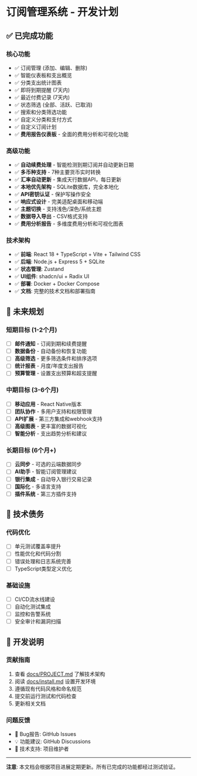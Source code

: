 # 订阅管理系统 - 开发计划

## ✅ 已完成功能

### 核心功能
- ✅ 订阅管理 (添加、编辑、删除)
- ✅ 智能仪表板和支出概览
- ✅ 分类支出统计图表
- ✅ 即将到期提醒 (7天内)
- ✅ 最近付费记录 (7天内)
- ✅ 状态筛选 (全部、活跃、已取消)
- ✅ 搜索和分类筛选功能
- ✅ 自定义分类和支付方式
- ✅ 自定义订阅计划
- ✅ **费用报告仪表板** - 全面的费用分析和可视化功能

### 高级功能
- ✅ **自动续费处理** - 智能检测到期订阅并自动更新日期
- ✅ **多币种支持** - 7种主要货币实时转换
- ✅ **汇率自动更新** - 集成天行数据API，每日更新
- ✅ **本地优先架构** - SQLite数据库，完全本地化
- ✅ **API密钥认证** - 保护写操作安全
- ✅ **响应式设计** - 完美适配桌面和移动端
- ✅ **主题切换** - 支持浅色/深色/系统主题
- ✅ **数据导入导出** - CSV格式支持
- ✅ **费用分析报告** - 多维度费用分析和可视化图表

### 技术架构
- ✅ **前端**: React 18 + TypeScript + Vite + Tailwind CSS
- ✅ **后端**: Node.js + Express 5 + SQLite
- ✅ **状态管理**: Zustand
- ✅ **UI组件**: shadcn/ui + Radix UI
- ✅ **部署**: Docker + Docker Compose
- ✅ **文档**: 完整的技术文档和部署指南

## 🚀 未来规划

### 短期目标 (1-2个月)
- [ ] **邮件通知** - 订阅到期和续费提醒
- [ ] **数据备份** - 自动备份和恢复功能
- [ ] **高级筛选** - 更多筛选条件和排序选项
- [ ] **统计报表** - 月度/年度支出报告
- [ ] **预算管理** - 设置支出预算和超支提醒

### 中期目标 (3-6个月)
- [ ] **移动应用** - React Native版本
- [ ] **团队协作** - 多用户支持和权限管理
- [ ] **API扩展** - 第三方集成和webhook支持
- [ ] **高级图表** - 更丰富的数据可视化
- [ ] **智能分析** - 支出趋势分析和建议

### 长期目标 (6个月+)
- [ ] **云同步** - 可选的云端数据同步
- [ ] **AI助手** - 智能订阅管理建议
- [ ] **银行集成** - 自动导入银行交易记录
- [ ] **国际化** - 多语言支持
- [ ] **插件系统** - 第三方插件支持

## 🔧 技术债务

### 代码优化
- [ ] 单元测试覆盖率提升
- [ ] 性能优化和代码分割
- [ ] 错误处理和日志系统完善
- [ ] TypeScript类型定义优化

### 基础设施
- [ ] CI/CD流水线建设
- [ ] 自动化测试集成
- [ ] 监控和告警系统
- [ ] 安全审计和漏洞扫描

## 📝 开发说明

### 贡献指南
1. 查看 [docs/PROJECT.md](./docs/PROJECT.md) 了解技术架构
2. 阅读 [docs/install.md](./docs/install.md) 设置开发环境
3. 遵循现有代码风格和命名规范
4. 提交前运行测试和代码检查
5. 更新相关文档

### 问题反馈
- 🐛 Bug报告: GitHub Issues
- 💡 功能建议: GitHub Discussions
- 📧 技术支持: 项目维护者

---

**注意**: 本文档会根据项目进展定期更新。所有已完成的功能都经过测试验证。
